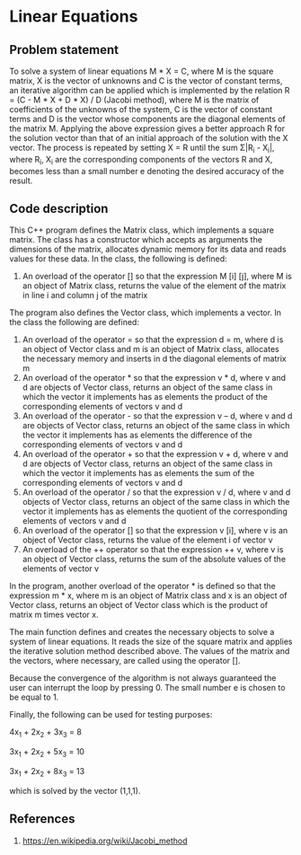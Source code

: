 # Linear Equations

## Problem statement
To solve a system of linear equations M * X = C, where M is the square matrix, X is the vector of unknowns and C is the vector of constant terms, an iterative algorithm can be applied which is implemented by the relation R = (C - M * X + D * X) / D (Jacobi method), where M is the matrix of coefficients of the unknowns of the system, C is the vector of constant terms and D is the vector whose components are the diagonal elements of the matrix M. Applying the above expression gives a better approach R for the solution vector than that of an initial approach of the solution with the X vector. The process is repeated by setting X = R until the sum Σ|R<sub>i</sub> - X<sub>i</sub>|, where R<sub>i</sub>, X<sub>i</sub> are the corresponding components of the vectors R and X, becomes less than a small number e denoting the desired accuracy of the result.

## Code description
This C++ program defines the Matrix class, which implements a square matrix. The class has a constructor which accepts as arguments the dimensions of the matrix, allocates dynamic memory for its data and reads values for these data. In the class, the following is defined:
1. An overload of the operator [] so that the expression M [i] [j], where M is an object of Matrix class, returns the value of the element of the matrix in line i and column j of the matrix

The program also defines the Vector class, which implements a vector. In the class the following are defined:
1. An overload of the operator = so that the expression d = m, where d is an object of Vector class and m is an object of Matrix class, allocates the necessary memory and inserts in d the diagonal elements of matrix m
2. An overload of the operator * so that the expression v * d, where v and d are objects of Vector class, returns an object of the same class in which the vector it implements has as elements the product of the corresponding elements of vectors v and d
3. An overload of the operator - so that the expression v – d, where v and d are objects of Vector class, returns an object of the same class in which the vector it implements has as elements the difference of the corresponding elements of vectors v and d
4. An overload of the operator + so that the expression v + d, where v and d are objects of Vector class, returns an object of the same class in which the vector it implements has as elements the sum of the corresponding elements of vectors v and d
5. An overload of the operator / so that the expression v / d, where v and d objects of Vector class, returns an object of the same class in which the vector it implements has as elements the quotient of the corresponding elements of vectors v and d
6. An overload of the operator [] so that the expression v [i], where v is an object of Vector class, returns the value of the element i of vector v
7. An overload of the ++ operator so that the expression ++ v, where v is an object of Vector class, returns the sum of the absolute values of the elements of vector v

In the program, another overload of the operator * is defined so that the expression m * x, where m is an object of Matrix class and x is an object of Vector class, returns an object of Vector class which is the product of matrix m times vector x.

The main function defines and creates the necessary objects to solve a system of linear equations. It reads the size of the square matrix and applies the iterative solution method described above. The values of the matrix and the vectors, where necessary, are called using the operator [].

Because the convergence of the algorithm is not always guaranteed the user can interrupt the loop by pressing 0. The small number e is chosen to be equal to 1.

Finally, the following can be used for testing purposes:

4x<sub>1</sub> + 2x<sub>2</sub> + 3x<sub>3</sub> = 8

3x<sub>1</sub> + 2x<sub>2</sub> + 5x<sub>3</sub> = 10

3x<sub>1</sub> + 2x<sub>2</sub> + 8x<sub>3</sub> = 13

which is solved by the vector (1,1,1).

## References
1.	https://en.wikipedia.org/wiki/Jacobi_method
